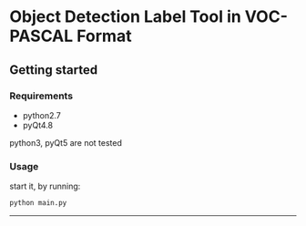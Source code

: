 # Object Detection Label Tool in VOC-PASCAL Format

## Getting started

### Requirements

- python2.7
- pyQt4.8

python3, pyQt5 are not tested

### Usage

start it, by running:

```sh
python main.py
```

------------------